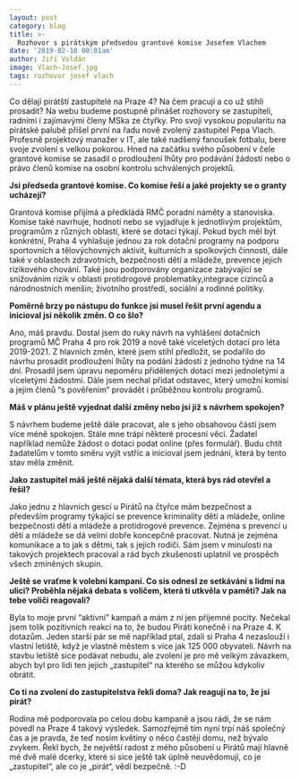 ```yaml
---
layout: post
category: blog
title: >-  
  Rozhovor s pirátským předsedou grantové komise Josefem Vlachem
date: '2019-02-10 00:01am'
author: Jiří Voldán
image: Vlach-Josef.jpg
tags: rozhovor josef vlach
---
```



Co dělají pirátští zastupitelé na Praze 4? Na čem pracují a co už stihli prosadit? Na webu budeme postupně přinášet rozhovory se zastupiteli, radními i zajímavými členy MSka ze čtyřky. Pro svoji vysokou popularitu na pirátské palubě přišel první na řadu nově zvolený zastupitel Pepa Vlach. Profesně projektový manažer v IT, ale také nadšený fanoušek fotbalu, bere svoje zvolení s velkou pokorou. Hned na začátku svého působení v čele grantové komise se zasadil o prodloužení lhůty pro podávání žádostí nebo o právo členů komise na osobní kontrolu schválených projektů. 


<b>Jsi předseda grantové komise. Co komise řeší a jaké projekty se o granty ucházejí?</b>

Grantová komise přijímá a předkládá RMČ poradní náměty a stanoviska. Komise také navrhuje, hodnotí nebo se vyjadřuje k jednotlivým projektům, programům z různých oblastí, které se dotací týkají.
Pokud bych měl být konkrétní, Praha 4 vyhlašuje jednou za rok dotační programy na podporu sportovních a tělovýchovných aktivit, kulturních a spolkových činností, dále také v oblastech zdravotních, bezpečnosti dětí a mládeže, prevence jejich rizikového chování. Také jsou podporovány organizace zabývající se snižováním rizik v oblasti protidrogové problematiky,integrace cizinců a národnostních menšin; životního prostředí, sociální a rodinné politiky.

<b>Poměrně brzy po nástupu do funkce jsi musel řešit první agendu a inicioval jsi několik změn. O co šlo?</b>

Ano, máš pravdu. Dostal jsem do ruky návrh na vyhlášení dotačních programů MČ Praha 4 pro rok 2019 a nově také víceletých dotací pro léta 2019-2021. Z hlavních změn, které jsem stihl předložit, se podařilo do návrhu prosadit prodloužení lhůty na podání žádostí z jednoho týdne na 14 dní. Prosadil jsem úpravu nepoměru přidělených dotací mezi jednoletými a víceletými žádostmi. Dále jsem nechal přidat odstavec, který umožní komisi a jejím členů “s pověřením“ provádět i průběžnou kontrolu programů.

<b>Máš v plánu ještě vyjednat další změny nebo jsi již s návrhem spokojen?</b>

S návrhem budeme ještě dále pracovat, ale s jeho obsahovou částí jsem více méně spokojen. Stále mne trápí některé procesní věci. Žadatel například nemůže žádost o dotaci podat online (přes formulář). Budu chtít žadatelům v tomto směru vyjít vstříc a inicioval jsem jednání, která by tento stav měla změnit.

<b>Jako zastupitel máš ještě nějaká další témata, která bys rád otevřel a řešil?</b> 

Jako jednu z hlavních gescí u Pirátů na čtyřce mám bezpečnost a především programy týkající se prevence kriminality dětí a mládeže, online bezpečnosti dětí a mládeže a protidrogové prevence. Zejména s prevencí u dětí a mládeže se dá velmi dobře koncepčně pracovat. Nutná je zejména komunikace a to jak s dětmi, tak s jejich rodiči. Sám jsem v minulosti na takových projektech pracoval a rád bych zkušenosti uplatnil ve prospěch všech zmíněných skupin.

<b>Ještě se vraťme k volební kampani. Co sis odnesl ze setkávání s lidmi na ulici? Proběhla nějaká debata s voličem, která ti utkvěla v paměti? Jak na tebe voliči reagovali?</b>

Byla to moje první “aktivní” kampaň a mám z ní jen příjemné pocity. Nečekal jsem tolik pozitivních reakcí na to, že budou Piráti konečně i na Praze 4. K dotazům. Jeden starší pár se mě například ptal, zdali si Praha 4 nezaslouží i vlastní letiště, když je vlastně městem s více jak 125 000 obyvateli. Návrh na stavbu letiště sice podávat nebudu, ale zvolení je pro mě velkým závazkem, abych byl pro lidi ten jejich „zastupitel“ na kterého se můžou kdykoliv obrátit.

<b>Co ti na zvolení do zastupitelstva řekli doma? Jak reagují na to, že jsi pirát?</b>

Rodina mě podporovala po celou dobu kampaně a jsou rádi, že se nám povedl na Praze 4 takový výsledek. Samozřejmě tím nyní trpí náš společný čas a je pravda, že teď nosím květiny o něco častěji domu, než bývalo zvykem. Řekl bych, že největší radost z mého působení u Pirátů mají hlavně mé dvě malé dcerky, které si sice ještě tak úplně  neuvědomují, co je „zastupitel“, ale co je „pirát“, vědí bezpečně. :-D
